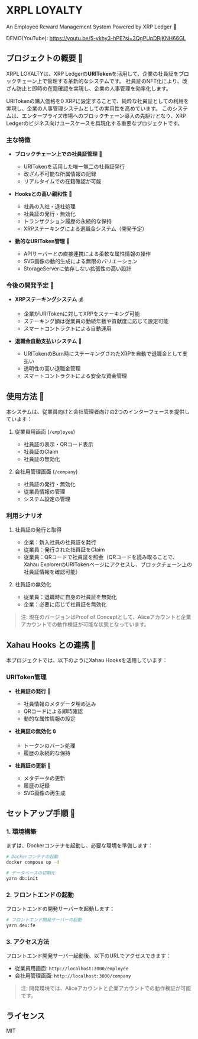 # XRPL LOYALTY

An Employee Reward Management System Powered by XRP Ledger 🎯

DEMO(YouTube): https://youtu.be/5-ykhy3-hPE?si=3QgPUpDRjKNH66GL

## プロジェクトの概要 📖

XRPL LOYALTYは、XRP Ledgerの**URIToken**を活用して、企業の社員証をブロックチェーン上で管理する革新的なシステムです。
社員証のNFT化により、改ざん防止と即時の在籍確認を実現し、企業の人事管理を効率化します。

URITokenの購入価格を0 XRPに設定することで、純粋な社員証としての利用を実現し、企業の人事管理システムとしての実用性を高めています。
このシステムは、エンタープライズ市場へのブロックチェーン導入の先駆けとなり、XRP Ledgerのビジネス向けユースケースを具現化する重要なプロジェクトです。

### 主な特徴

- **ブロックチェーン上での社員証管理** 🔐
  - URITokenを活用した唯一無二の社員証発行
  - 改ざん不可能な所属情報の記録
  - リアルタイムでの在籍確認が可能

- **Hooksとの高い親和性** 🔄
  - 社員の入社・退社処理
  - 社員証の発行・無効化
  - トランザクション履歴の永続的な保持
  - XRPステーキングによる退職金システム（開発予定）

- **動的なURIToken管理** 🎨
  - APIサーバーとの直接連携による柔軟な属性情報の操作
  - SVG画像の動的生成による無限のバリエーション
  - StorageServerに依存しない拡張性の高い設計

### 今後の開発予定 🚀

- **XRPステーキングシステム** 💰
  - 企業がURITokenに対してXRPをステーキング可能
  - ステーキング額は従業員の勤続年数や貢献度に応じて設定可能
  - スマートコントラクトによる自動運用

- **退職金自動支払いシステム** 💸
  - URITokenのBurn時にステーキングされたXRPを自動で退職金として支払い
  - 透明性の高い退職金管理
  - スマートコントラクトによる安全な資金管理

## 使用方法 🚀

本システムは、従業員向けと会社管理者向けの2つのインターフェースを提供しています：

1. 従業員用画面 (`/employee`)
   - 社員証の表示・QRコード表示
   - 社員証のClaim
   - 社員証の無効化

2. 会社用管理画面 (`/company`)
   - 社員証の発行・無効化
   - 従業員情報の管理
   - システム設定の管理

### 利用シナリオ

1. 社員証の発行と取得
   - 企業：新入社員の社員証を発行
   - 従業員：発行された社員証をClaim
   - 従業員：QRコードで社員証を照会（QRコードを読み取ることで、Xahau ExplorerのURITokenページにアクセスし、ブロックチェーン上の社員証情報を確認可能）

2. 社員証の無効化
   - 従業員：退職時に自身の社員証を無効化
   - 企業：必要に応じて社員証を無効化

> 注: 現在のバージョンはProof of Conceptとして、Aliceアカウントと企業アカウントでの動作検証が可能な状態となっています。

## Xahau Hooks との連携 🔗

本プロジェクトでは、以下のようにXahau Hooksを活用しています：

### URIToken管理

- **社員証の発行** 🎫
  - 社員情報のメタデータ埋め込み
  - QRコードによる即時確認
  - 動的な属性情報の設定

- **社員証の無効化** 🔒
  - トークンのバーン処理
  - 履歴の永続的な保持

- **社員証の更新** 🔄
  - メタデータの更新
  - 履歴の記録
  - SVG画像の再生成

## セットアップ手順 🚀

### 1. 環境構築

まずは、Dockerコンテナを起動し、必要な環境を準備します：

```bash
# Dockerコンテナの起動
docker compose up -d

# データベースの初期化
yarn db:init
```

### 2. フロントエンドの起動

フロントエンドの開発サーバーを起動します：

```bash
# フロントエンド開発サーバーの起動
yarn dev:fe
```

### 3. アクセス方法

フロントエンド開発サーバー起動後、以下のURLでアクセスできます：

- 従業員用画面: `http://localhost:3000/employee`
- 会社用管理画面: `http://localhost:3000/company`

> 注: 開発環境では、Aliceアカウントと企業アカウントでの動作検証が可能です。

## ライセンス

MIT

